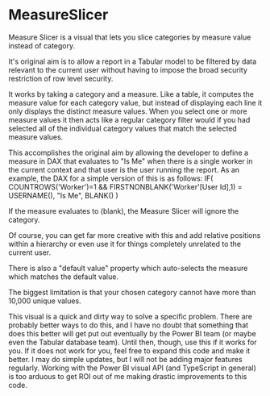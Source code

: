 # MeasureSlicer
Measure Slicer is a visual that lets you slice categories by measure value instead of category.

It's original aim is to allow a report in a Tabular model to be filtered by data relevant to the current user without having to impose the broad security restriction of row level security.

It works by taking a category and a measure.  Like a table, it computes the measure value for each category value, but instead of displaying each line it only displays the distinct measure values.  When you select one or more measure values it then acts like a regular category filter would if you had selected all of the individual category values that match the selected measure values.

This accomplishes the original aim by allowing the developer to define a measure in DAX that evaluates to "Is Me" when there is a single worker in the current context and that user is the user running the report.  As an example, the DAX for a simple version of this is as follows:
IF(	COUNTROWS('Worker')=1 && FIRSTNONBLANK('Worker'[User Id],1) = USERNAME(),
    "Is Me",
    BLANK()
)

If the measure evaluates to (blank), the Measure Slicer will ignore the category.

Of course, you can get far more creative with this and add relative positions within a hierarchy or even use it for things completely unrelated to the current user.  

There is also a "default value" property which auto-selects the measure which matches the default value.

The biggest limitation is that your chosen category cannot have more than 10,000 unique values.  

This visual is a quick and dirty way to solve a specific problem.  There are probably better ways to do this, and I have no doubt that something that does this better will get put out eventually by the Power BI team (or maybe even the Tabular database team).  Until then, though, use this if it works for you.  If it does not work for you, feel free to expand this code and make it better.  I may do simple updates, but I will not be adding major features regularly.  Working with the Power BI visual API (and TypeScript in general) is too arduous to get ROI out of me making drastic improvements to this code.
